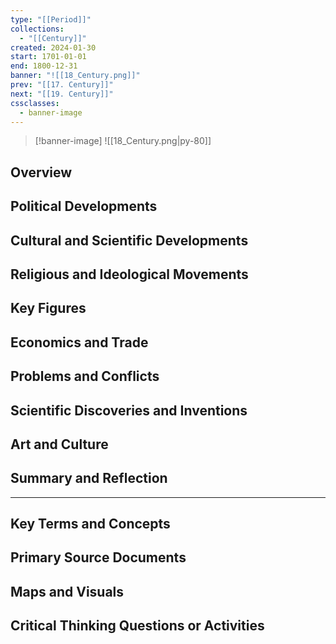 ```yaml
---
type: "[[Period]]"
collections:
  - "[[Century]]"
created: 2024-01-30
start: 1701-01-01
end: 1800-12-31
banner: "![[18_Century.png]]"
prev: "[[17. Century]]"
next: "[[19. Century]]"
cssclasses:
  - banner-image
---
```

>[!banner-image] ![[18_Century.png|py-80]]
>
## Overview
## Political Developments
## Cultural and Scientific Developments
## Religious and Ideological Movements
## Key Figures
## Economics and Trade
## Problems and Conflicts
## Scientific Discoveries and Inventions
## Art and Culture
## Summary and Reflection
---
## Key Terms and Concepts
## Primary Source Documents
## Maps and Visuals
## Critical Thinking Questions or Activities


